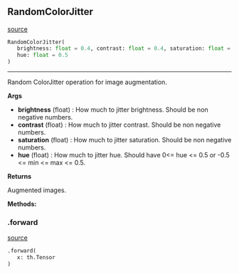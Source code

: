 #


## RandomColorJitter
[source](https://github.com/RLE-Foundation/Hsuanwu\blob\main\hsuanwu/xplore/augmentation/random_colorjitter.py\#L7)
```python 
RandomColorJitter(
   brightness: float = 0.4, contrast: float = 0.4, saturation: float = 0.4,
   hue: float = 0.5
)
```


---
Random ColorJitter operation for image augmentation.


**Args**

* **brightness** (float) : How much to jitter brightness. Should be non negative numbers.
* **contrast** (float) : How much to jitter contrast. Should be non negative numbers.
* **saturation** (float) : How much to jitter saturation. Should be non negative numbers.
* **hue** (float) : How much to jitter hue. Should have 0<= hue <= 0.5 or -0.5 <= min <= max <= 0.5.


**Returns**

Augmented images.


**Methods:**


### .forward
[source](https://github.com/RLE-Foundation/Hsuanwu\blob\main\hsuanwu/xplore/augmentation/random_colorjitter.py\#L30)
```python
.forward(
   x: th.Tensor
)
```


